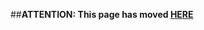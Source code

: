 ##**ATTENTION: This page has moved [HERE](https://github.com/linaro/documentation/wiki/ODPi-Hadoop-Installation)**
